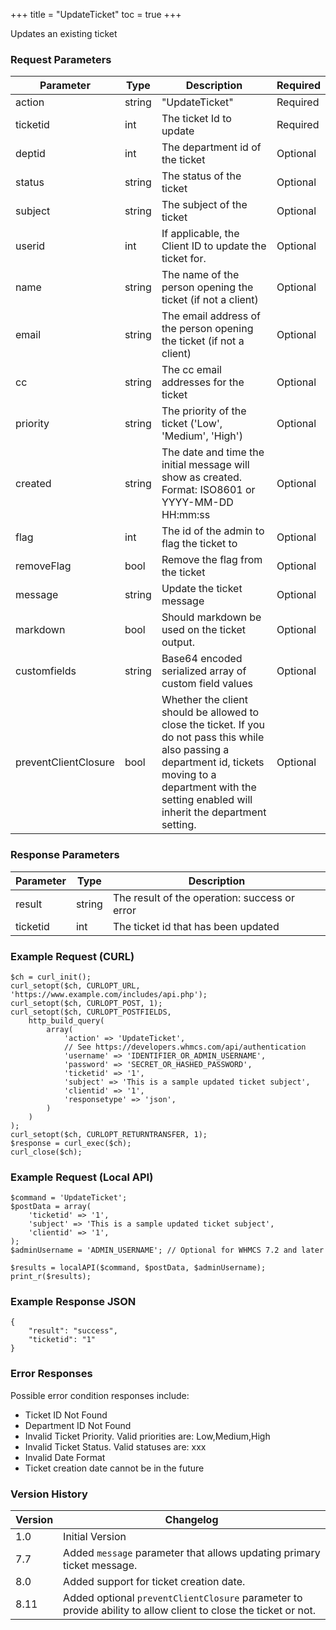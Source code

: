 +++
title = "UpdateTicket"
toc = true
+++

Updates an existing ticket

### Request Parameters

| Parameter | Type | Description | Required |
| --------- | ---- | ----------- | -------- |
| action | string | "UpdateTicket" | Required |
| ticketid | int | The ticket Id to update | Required |
| deptid | int | The department id of the ticket | Optional |
| status | string | The status of the ticket | Optional |
| subject | string | The subject of the ticket | Optional |
| userid | int | If applicable, the Client ID to update the ticket for. | Optional |
| name | string | The name of the person opening the ticket (if not a client) | Optional |
| email | string | The email address of the person opening the ticket (if not a client) | Optional |
| cc | string | The cc email addresses for the ticket | Optional |
| priority | string | The priority of the ticket ('Low', 'Medium', 'High') | Optional |
| created | string | The date and time the initial message will show as created. Format: ISO8601 or YYYY-MM-DD HH:mm:ss | Optional |
| flag | int | The id of the admin to flag the ticket to | Optional |
| removeFlag | bool | Remove the flag from the ticket | Optional |
| message | string | Update the ticket message | Optional |
| markdown | bool | Should markdown be used on the ticket output. | Optional |
| customfields | string | Base64 encoded serialized array of custom field values | Optional |
| preventClientClosure | bool | Whether the client should be allowed to close the ticket. If you do not pass this while also passing a department id, tickets moving to a department with the setting enabled will inherit the department setting. | Optional |

### Response Parameters

| Parameter | Type | Description |
| --------- | ---- | ----------- |
| result | string | The result of the operation: success or error |
| ticketid | int | The ticket id that has been updated |


### Example Request (CURL)

```
$ch = curl_init();
curl_setopt($ch, CURLOPT_URL, 'https://www.example.com/includes/api.php');
curl_setopt($ch, CURLOPT_POST, 1);
curl_setopt($ch, CURLOPT_POSTFIELDS,
    http_build_query(
        array(
            'action' => 'UpdateTicket',
            // See https://developers.whmcs.com/api/authentication
            'username' => 'IDENTIFIER_OR_ADMIN_USERNAME',
            'password' => 'SECRET_OR_HASHED_PASSWORD',
            'ticketid' => '1',
            'subject' => 'This is a sample updated ticket subject',
            'clientid' => '1',
            'responsetype' => 'json',
        )
    )
);
curl_setopt($ch, CURLOPT_RETURNTRANSFER, 1);
$response = curl_exec($ch);
curl_close($ch);
```


### Example Request (Local API)

```
$command = 'UpdateTicket';
$postData = array(
    'ticketid' => '1',
    'subject' => 'This is a sample updated ticket subject',
    'clientid' => '1',
);
$adminUsername = 'ADMIN_USERNAME'; // Optional for WHMCS 7.2 and later

$results = localAPI($command, $postData, $adminUsername);
print_r($results);
```


### Example Response JSON

```
{
    "result": "success",
    "ticketid": "1"
}
```


### Error Responses

Possible error condition responses include:

* Ticket ID Not Found
* Department ID Not Found
* Invalid Ticket Priority. Valid priorities are: Low,Medium,High
* Invalid Ticket Status. Valid statuses are: xxx
* Invalid Date Format
* Ticket creation date cannot be in the future


### Version History

| Version | Changelog |
| ------- | --------- |
| 1.0 | Initial Version |
| 7.7 | Added `message` parameter that allows updating primary ticket message. |
| 8.0 | Added support for ticket creation date. |
| 8.11 | Added optional `preventClientClosure` parameter to provide ability to allow client to close the ticket or not. |
